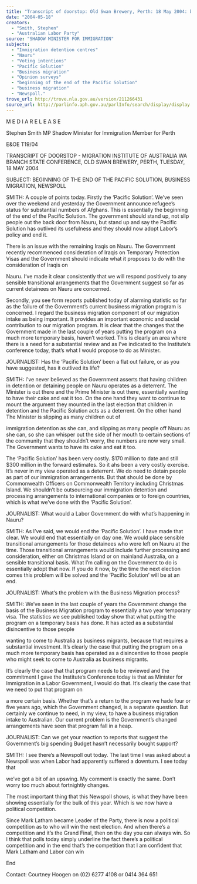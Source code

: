```yaml
---
title: "Transcript of doorstop: Old Swan Brewery, Perth: 18 May 2004: beginning of the end of the Pacific Solution; business migration; Newspoll."
date: "2004-05-18"
creators:
  - "Smith, Stephen"
  - "Australian Labor Party"
source: "SHADOW MINISTER FOR IMMIGRATION"
subjects:
  - "Immigration detention centres"
  - "Nauru"
  - "Voting intentions"
  - "Pacific Solution"
  - "Business migration"
  - "Opinion surveys"
  - "beginning of the end of the Pacific Solution"
  - "business migration"
  - "Newspoll."
trove_url: http://trove.nla.gov.au/version/211266431
source_url: http://parlinfo.aph.gov.au/parlInfo/search/display/display.w3p;query=Id%3A%22media/pressrel/9LJC6%22
---
```


 M E D I A  R E L E A S E   

 Stephen Smith MP  Shadow Minister for Immigration  Member for Perth   

 

 E&OE  T19/04   

 TRANSCRIPT OF DOORSTOP - MIGRATION INSTITUTE OF  AUSTRALIA WA BRANCH STATE CONFERENCE, OLD SWAN  BREWERY, PERTH, TUESDAY, 18 MAY 2004   

 SUBJECT: BEGINNING OF THE END OF THE PACIFIC SOLUTION,  BUSINESS MIGRATION, NEWSPOLL   

 SMITH: A couple of points today.  Firstly the ‘Pacific Solution’.  We’ve seen  over the weekend and yesterday the Government announce refugee’s status for  substantial numbers of Afghans.  This is essentially the beginning of the end of the  Pacific Solution.  The government should stand up, not slip people out the back door  from Nauru, but stand up and say the Pacific Solution has outlived its usefulness and  they should now adopt Labor’s policy and end it.   

 

 There is an issue with the remaining Iraqis on Nauru.  The Government recently  recommenced consideration of Iraqis on Temporary Protection Visas and the  Government should indicate what it proposes to do with the consideration of Iraqis on 

 Nauru.  I’ve made it clear consistently that we will respond positively to any sensible  transitional arrangements that the Government suggest so far as current detainees on  Nauru are concerned.   

 Secondly, you see form reports published today of alarming statistic so far as the  failure of the Government’s current business migration program is concerned.  I  regard the business migration component of our migration intake as being important.   It provides an important economic and social contribution to our migration program.   It is clear that the changes that the Government made in the last couple of years  putting the program on a much more temporary basis, haven’t worked.  This is clearly  an area where there is a need for a substantial review and as I’ve indicated to the  Institute’s conference today, that’s what I would propose to do as Minister.   

 JOURNALIST: Has the ‘Pacific Solution’ been a flat out failure, or as you have  suggested, has it outlived its life?   

 SMITH: I’ve never believed as the Government asserts that having children in  detention or detaining people on Nauru operates as a deterrent.  The Minister is out  there and the Prime Minister is out there, essentially wanting to have their cake and  eat it too.  On the one hand they want to continue to mount the argument they  mounted in the last election that children in detention and the Pacific Solution acts as  a deterrent.  On the other hand The Minister is slipping as many children out of 

 immigration detention as she can, and slipping as many people off Nauru as she can,  so she can whisper out the side of her mouth to certain sections of the community that  they shouldn’t worry, the numbers are now very small.  The Government wants to  have its cake and eat it too. 

 

 The ‘Pacific Solution’ has been very costly.  $170 million to date and still $300  million in the forward estimates.  So it ahs been a very costly exercise.  It’s never in  my view operated as a deterrent.  We do need to detain people as part of our  immigration arrangements.  But that should be done by Commonwealth Officers on  Commonwealth Territory including Christmas Island.  We shouldn’t be outsourcing  our immigration detention and processing arrangements to international companies or  to foreign countries, which is what we’ve done with the ‘Pacific Solution’.   

 JOURNALIST: What would a Labor Government do with what’s happening in  Nauru?   

 SMITH: As I’ve said, we would end the ‘Pacific Solution’.  I have made that  clear.  We would end that essentially on day one.  We would place sensible  transitional arrangements for those detainees who were left on Nauru at the time.   Those transitional arrangements would include further processing and consideration,  either on Christmas Island or on mainland Australia, on a sensible transitional basis.   What I’m calling on the Government to do is essentially adopt that now.  If you do it  now, by the time the next election comes this problem will be solved and the ‘Pacific  Solution’ will be at an end.   

 JOURNALIST: What’s the problem with the Business Migration process?   

 SMITH: We’ve seen in the last couple of years the Government change the  basis of the Business Migration program to essentially a two year temporary visa.   The statistics we see published today show that what putting the program on a  temporary basis has done.  It has acted as a substantial disincentive to those people 

 wanting to come to Australia as business migrants, because that requires a substantial  investment.  It’s clearly the case that putting the program on a much more temporary  basis has operated as a disincentive to those people who might seek to come to  Australia as business migrants.     

 It’s clearly the case that that program needs to be reviewed and the commitment I  gave the Institute’s Conference today is that as Minister for Immigration in a Labor  Government, I would do that.  It’s clearly the case that we need to put that program on 

 a more certain basis.  Whether that’s a return to the program we hade four or five  years ago, which the Government changed, is a separate question.  But certainly we  continue to need, in my view, to have a business migration intake to Australian.  Our  current problem is the Government’s changed arrangements have seen that program  fall in a heap.   

 JOURNALIST: Can we get your reaction to reports that suggest the  Government’s big spending Budget hasn’t necessarily bought support?   

 SMITH: I see there’s a Newspoll out today.  The last time I was asked about a  Newspoll was when Labor had apparently suffered a downturn.  I see today that 

 we’ve got a bit of an upswing.  My comment is exactly the same.  Don’t worry too  much about fortnightly changes.     

 The most important thing that this Newspoll shows, is what they have been showing  essentially for the bulk of this year.  Which is we now have a political competition.     

 Since Mark Latham became Leader of the Party, there is now a political competition  as to who will win the next election.  And when there’s a competition and it’s the  Grand Final, then on the day you can always win.  So I think that polls today simply  underline the fact there’s a political competition and in the end that’s the competition  that I am confident that Mark Latham and Labor can win 

 

 End   

 Contact: Courtney Hoogen on (02) 6277 4108 or 0414 364 651 

